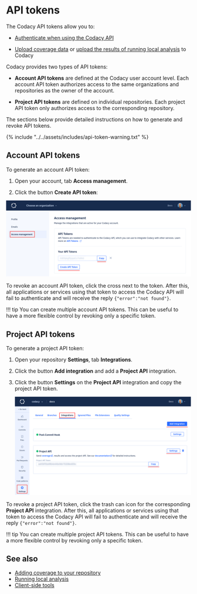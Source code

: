 # API tokens

The Codacy API tokens allow you to:

-   [Authenticate when using the Codacy API](using-the-codacy-api.md#authenticating-requests-to-the-codacy-api)

-   [Upload coverage data](../../coverage-reporter/index.md) or [upload the results of running local analysis](../local-analysis/running-local-analysis.md) to Codacy

Codacy provides two types of API tokens:

-   **Account API tokens** are defined at the Codacy user account level. Each account API token authorizes access to the same organizations and repositories as the owner of the account.

-   **Project API tokens** are defined on individual repositories. Each project API token only authorizes access to the corresponding repository.

The sections below provide detailed instructions on how to generate and revoke API tokens.

{% include "../../assets/includes/api-token-warning.txt" %}

## Account API tokens

To generate an account API token:

1.  Open your account, tab **Access management**.

1.  Click the button **Create API token**:

![Creating an API token](images/codacy-api-tokens-account.png)

To revoke an account API token, click the cross next to the token. After this, all applications or services using that token to access the Codacy API will fail to authenticate and will receive the reply `{"error":"not found"}`.

!!! tip
    You can create multiple account API tokens. This can be useful to have a more flexible control by revoking only a specific token.

## Project API tokens

To generate a project API token:

1.  Open your repository **Settings**, tab **Integrations**.

1.  Click the button **Add integration** and add a **Project API** integration.

1.  Click the button **Settings** on the **Project API** integration and copy the project API token.

    ![Project API token](images/codacy-api-tokens-project.png)

To revoke a project API token, click the trash can icon for the corresponding **Project API** integration. After this, all applications or services using that token to access the Codacy API will fail to authenticate and will receive the reply `{"error":"not found"}`.

!!! tip
    You can create multiple project API tokens. This can be useful to have a more flexible control by revoking only a specific token.

## See also

-   [Adding coverage to your repository](../../coverage-reporter/index.md)
-   [Running local analysis](../local-analysis/running-local-analysis.md)
-   [Client-side tools](../local-analysis/client-side-tools.md)

